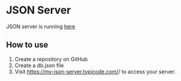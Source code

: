 # JSON Server

JSON server is running [here](`https://my-json-server.typicode.com/thisisfrey/json-server`)

## How to use
1. Create a repository on GitHub
2. Create a db.json file
3. Visit https://my-json-server.typicode.com/<your-username>/<your-repo> to access your server.
